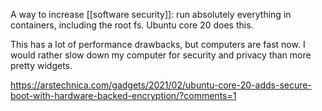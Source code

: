 A way to increase [[software security]]: run absolutely everything in containers, including the root fs. Ubuntu core 20 does this.

This has a lot  of performance drawbacks, but computers are fast now. I would rather slow down my computer for security and privacy than more pretty widgets.


https://arstechnica.com/gadgets/2021/02/ubuntu-core-20-adds-secure-boot-with-hardware-backed-encryption/?comments=1